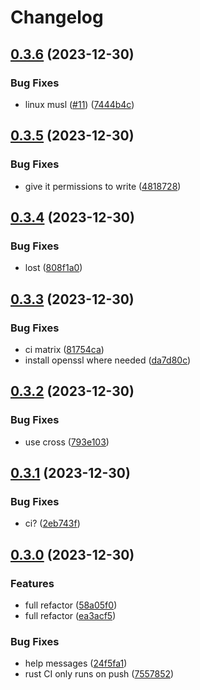 # Changelog

## [0.3.6](https://github.com/env-store/rusty-cli/compare/v0.3.5...v0.3.6) (2023-12-30)


### Bug Fixes

* linux musl ([#11](https://github.com/env-store/rusty-cli/issues/11)) ([7444b4c](https://github.com/env-store/rusty-cli/commit/7444b4c837a3c8204c4ff45c7b2c50b7db69b7d6))

## [0.3.5](https://github.com/env-store/rusty-cli/compare/v0.3.4...v0.3.5) (2023-12-30)


### Bug Fixes

* give it permissions to write ([4818728](https://github.com/env-store/rusty-cli/commit/4818728c536c730e998597d6a00bcdf2947a32d1))

## [0.3.4](https://github.com/env-store/rusty-cli/compare/v0.3.3...v0.3.4) (2023-12-30)


### Bug Fixes

* lost ([808f1a0](https://github.com/env-store/rusty-cli/commit/808f1a07eebc512c09d4590fc33bf7fbec1ba8f0))

## [0.3.3](https://github.com/env-store/rusty-cli/compare/v0.3.2...v0.3.3) (2023-12-30)


### Bug Fixes

* ci matrix ([81754ca](https://github.com/env-store/rusty-cli/commit/81754ca6c62a49d9740b30c4e4b8d3c091dd656d))
* install openssl where needed ([da7d80c](https://github.com/env-store/rusty-cli/commit/da7d80ce5fb54680242269e7a9fa01508cbc4f6f))

## [0.3.2](https://github.com/env-store/rusty-cli/compare/v0.3.1...v0.3.2) (2023-12-30)


### Bug Fixes

* use cross ([793e103](https://github.com/env-store/rusty-cli/commit/793e1037136f1f4f179ad652dc2c30bebc0daca4))

## [0.3.1](https://github.com/env-store/rusty-cli/compare/v0.3.0...v0.3.1) (2023-12-30)


### Bug Fixes

* ci? ([2eb743f](https://github.com/env-store/rusty-cli/commit/2eb743f750e406338790d08c98e0087fe15d6783))

## [0.3.0](https://github.com/env-store/rusty-cli/compare/0.2.1...v0.3.0) (2023-12-30)


### Features

* full refactor ([58a05f0](https://github.com/env-store/rusty-cli/commit/58a05f040b285378dd9f89edf62e849e57627fb8))
* full refactor ([ea3acf5](https://github.com/env-store/rusty-cli/commit/ea3acf5f59aee9c9394a0e5097419c606a681fdf))


### Bug Fixes

* help messages ([24f5fa1](https://github.com/env-store/rusty-cli/commit/24f5fa14b6c6c34ed25b7faf6e91ad4f0c9bf580))
* rust CI only runs on push ([7557852](https://github.com/env-store/rusty-cli/commit/75578526ed783b860aa7c412b2e45767de416433))
